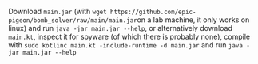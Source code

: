 Download `main.jar` (with `wget https://github.com/epic-pigeon/bomb_solver/raw/main/main.jar`on a lab machine, it only works on linux) and run
```java -jar main.jar --help```, or alternatively download `main.kt`, inspect it for spyware (of which there is probably none), compile with ```sudo kotlinc main.kt -include-runtime -d main.jar``` and run ```java -jar main.jar --help```
